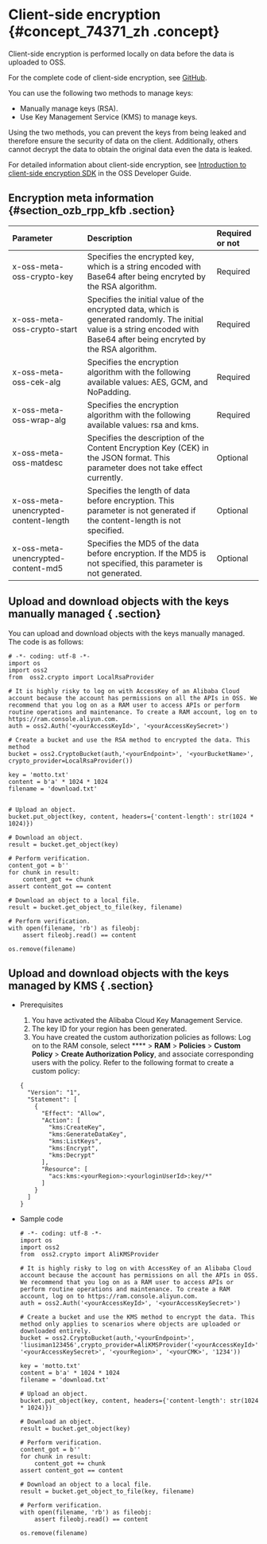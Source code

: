 # Client-side encryption {#concept_74371_zh .concept}

Client-side encryption is performed locally on data before the data is uploaded to OSS.

For the complete code of client-side encryption, see [GitHub](https://github.com/aliyun/aliyun-oss-python-sdk/blob/master/examples/object_crypto.py).

You can use the following two methods to manage keys:

-   Manually manage keys \(RSA\).
-   Use Key Management Service \(KMS\) to manage keys.

Using the two methods, you can prevent the keys from being leaked and therefore ensure the security of data on the client. Additionally, others cannot decrypt the data to obtain the original data even the data is leaked.

For detailed information about client-side encryption, see [Introduction to client-side encryption SDK](https://partners-intl.aliyun.com/help/doc-detail/73332.htm) in the OSS Developer Guide.

## Encryption meta information {#section_ozb_rpp_kfb .section}

|Parameter|Description|Required or not|
|:--------|:----------|:--------------|
|x-oss-meta-oss-crypto-key|Specifies the encrypted key, which is a string encoded with Base64 after being encryted by the RSA algorithm.|Required|
|x-oss-meta-oss-crypto-start|Specifies the initial value of the encrypted data, which is generated randomly. The initial value is a string encoded with Base64 after being encryted by the RSA algorithm.|Required|
|x-oss-meta-oss-cek-alg|Specifies the encryption algorithm with the following available values: AES, GCM, and NoPadding.|Required|
|x-oss-meta-oss-wrap-alg|Specifies the encryption algorithm with the following available values: rsa and kms.|Required|
|x-oss-meta-oss-matdesc|Specifies the description of the Content Encryption Key \(CEK\) in the JSON format. This parameter does not take effect currently.|Optional|
|x-oss-meta-unencrypted-content-length|Specifies the length of data before encryption. This parameter is not generated if the content-length is not specified.|Optional|
|x-oss-meta-unencrypted-content-md5|Specifies the MD5 of the data before encryption. If the MD5 is not specified, this parameter is not generated.|Optional|

## Upload and download objects with the keys manually managed { .section}

You can upload and download objects with the keys manually managed. The code is as follows:

```language-python
# -*- coding: utf-8 -*-
import os
import oss2
from  oss2.crypto import LocalRsaProvider

# It is highly risky to log on with AccessKey of an Alibaba Cloud account because the account has permissions on all the APIs in OSS. We recommend that you log on as a RAM user to access APIs or perform routine operations and maintenance. To create a RAM account, log on to https://ram.console.aliyun.com.
auth = oss2.Auth('<yourAccessKeyId>', '<yourAccessKeySecret>')

# Create a bucket and use the RSA method to encrypted the data. This method
bucket = oss2.CryptoBucket(auth,'<yourEndpoint>', '<yourBucketName>', crypto_provider=LocalRsaProvider())

key = 'motto.txt'
content = b'a' * 1024 * 1024
filename = 'download.txt'


# Upload an object.
bucket.put_object(key, content, headers={'content-length': str(1024 * 1024)})

# Download an object.
result = bucket.get_object(key)

# Perform verification.
content_got = b''
for chunk in result:
    content_got += chunk
assert content_got == content

# Download an object to a local file.
result = bucket.get_object_to_file(key, filename)

# Perform verification.
with open(filename, 'rb') as fileobj:
    assert fileobj.read() == content

os.remove(filename)

```

## Upload and download objects with the keys managed by KMS { .section}

-   Prerequisites

    1.  You have activated the Alibaba Cloud Key Management Service.
    2.  The key ID for your region has been generated.
    3.  You have created the custom authorization policies as follows: Log on to the RAM console, select **** \> **RAM** \> **Policies** \> **Custom Policy** \> **Create Authorization Policy**, and associate corresponding users with the policy.
    Refer to the following format to create a custom policy:

    ```language-json
    {
      "Version": "1",
      "Statement": [
        {
          "Effect": "Allow",
          "Action": [
            "kms:CreateKey",
            "kms:GenerateDataKey",
            "kms:ListKeys",
            "kms:Encrypt",
            "kms:Decrypt"
          ],
          "Resource": [
            "acs:kms:<yourRegion>:<yourloginUserId>:key/*"
          ]
        }
      ]
    }
    
    ```

-   Sample code

    ```language-python
    # -*- coding: utf-8 -*-
    import os
    import oss2
    from  oss2.crypto import AliKMSProvider
    
    # It is highly risky to log on with AccessKey of an Alibaba Cloud account because the account has permissions on all the APIs in OSS. We recommend that you log on as a RAM user to access APIs or perform routine operations and maintenance. To create a RAM account, log on to https://ram.console.aliyun.com.
    auth = oss2.Auth('<yourAccessKeyId>', '<yourAccessKeySecret>')
    
    # Create a bucket and use the KMS method to encrypt the data. This method only applies to scenarios where objects are uploaded or downloaded entirely.
    bucket = oss2.CryptoBucket(auth,'<yourEndpoint>', 'liusiman123456',crypto_provider=AliKMSProvider('<yourAccessKeyId>', '<yourAccessKeySecret>', '<yourRegion>', '<yourCMK>', '1234'))
    
    key = 'motto.txt'
    content = b'a' * 1024 * 1024
    filename = 'download.txt'
    
    # Upload an object.
    bucket.put_object(key, content, headers={'content-length': str(1024 * 1024)})
    
    # Download an object.
    result = bucket.get_object(key)
    
    # Perform verification.
    content_got = b''
    for chunk in result:
        content_got += chunk
    assert content_got == content
    
    # Download an object to a local file.
    result = bucket.get_object_to_file(key, filename)
    
    # Perform verification.
    with open(filename, 'rb') as fileobj:
        assert fileobj.read() == content
    
    os.remove(filename)
    
    ```


